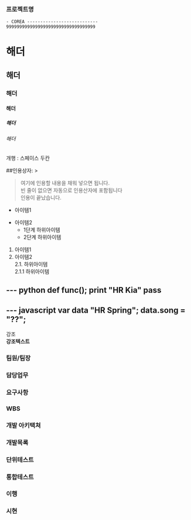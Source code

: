 ###	프로젝트명
    - COREA ---------------------------
    9999999999999999999999999999999999
   #   해더
   ##   해더
   ###   해더
   ####  해더
   #####   해더
   ######   해더
   
   개행 : 스페이스 두칸
 
 ##인용상자: >
 >여기에 인용할 내용을 채워 넣으면 됩니다.  
 빈 줄이 없으면 자동으로 인용산자에 포함됩니다  
 인용이 끝났습니다.  
 
 - 아이템1
 + 아이템2
   - 1단계 하위아이템
   + 2단계 하위아이템

 1. 아이템1
 2. 아이템2  
  2.1. 하위아이템  
  2.1.1 하위아이템
  
  --- python
  def func();
  print "HR Kia"
  pass
  ---
  
  --- javascript
  var data "HR Spring";
  data.song = "??";
  ---
  
  강조  
  __강조텍스트__
  
###	팀원/팀장

###	담당업무

###	요구사항

###	WBS

###	개발 아키택쳐

###	개발목록

###	단위테스트

###	통합테스트

###	이행

###	시현
